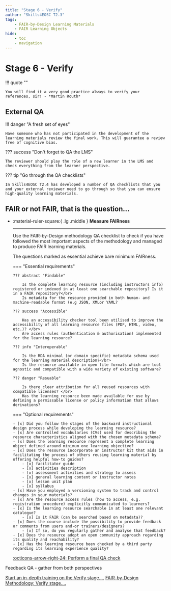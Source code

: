 ```yaml
---
title: "Stage 6 - Verify"
author: "Skills4EOSC T2.3"
tags: 
    - FAIR-by-Design Learning Materials
    - FAIR Learning Objects
hide:
    - toc
    - navigation
---
```


# Stage 6 - Verify

!!! quote ""

    You will find it a very good practice always to verify your references, sir! - *Martin Routh​*

## External QA

!!! danger "A fresh set of eyes"

    Have someone who has not participated in the development of the learning materials review the final work. This will guarantee a review free of cognitive bias.

??? success "Don't forget to QA the LMS"

    The reviewer should play the role of a new learner in the LMS and check everything from the learner perspective.

??? tip "Go through the QA checklists"

    In Skills4EOSC T2.4 has developed a number of QA checklists that you and your external reviewer need to go through so that you can ensure high-quality learning materials.


## FAIR or not FAIR, that is the question...

<div class="grid cards" markdown>

-   :material-ruler-square:{ .lg .middle } __Measure FAIRness__

    ---

    Use the FAIR-by-Design methodology QA checklist to check if you have followed the most important aspects of the methodology and managed to produce FAIR learning materials.

    The questions marked as essential achieve bare minimum FAIRness.

    === "Essential requirements"

        ??? abstract "Findable"

            Is the complete learning resource (including instructors info) registered or indexed in at least one searchable repository? Is it in a FAIR repository?</br>
            Is metadata for the resource provided in both human- and machine-readable format (e.g JSON, XMLor YAML?

        ??? success "Accessible"

            Has an accessibility checker tool been utilised to improve the accessibility of all learning resource files (PDF, HTML, video, etc.)? </br>
            Are access rules (authentication & authorisation) implemented for the learning resource?
        
        ??? info "Interoperable"

            Is the RDA minimal (or domain specific) metadata schema used for the learning material description?</br>
            Is the resource available in open file formats which are tool agnostic and compatible with a wide variety of existing software?
        
        ??? danger "Resuable"

            Is there clear attribution for all reused resources with compatible licenses? </br>
            Has the learning resource been made available for use by defining a permissable license or policy information that allows derivations?
        
    === "Optional requirements"

        - [x] Did you follow the stages of the backward instructional design process while developing the learning resource?
        - [x] Are controlled vocabularies (CVs) used for describing the resource characteristics aligned with the chosen metadata schema?
        - [x] Does the learning resource represent a complete learning object defined around minimum one learning objective?
        - [x] Does the resource incorporate an instructor kit that aids in facilitating the process of others reusing learning material by offering helpful how-to guides?
            - [x] facilitator guide
            - [x] activities description
            - [x] assessment activities and strategy to assess
            - [x] general learning content or instructor notes
            - [x] lesson unit plan
            - [x] syllabus
        - [x] Have you employed a versioning system to track and control changes in your materials?
        - [x] Are the resource access rules (how to access, e.g. registration procedure) explicitly communicated to learners?
        - [x] Is the learning resource searchable in at least one relevant catalogue? 
            - [x] Is it FAIR (can be searched based on metadata)?
        - [x] Does the course include the possibility to provide feedback or comments from users and-or trainers/designers? 
            - [x] If so, do you regularly gather and analyse that feedback?
        - [x] Does the resource adopt an open community approach regarding its quality and reachability?
        - [x] Has the learning resource been checked by a third party regarding its learning experience quality?

    [:octicons-arrow-right-24: Perform a final QA check](https://fair-by-design-methodology.github.io/FAIR-by-Design_ToT/latest/Stage%206%20%E2%80%93%20Verify/19-Final%20QA%20check/19-finalQA/#self-check-qa)

</div>


Feedback QA - gather from both perspectives


​<a href="https://fair-by-design-methodology.github.io/FAIR-by-Design_ToT/latest/Stage%206%20%E2%80%93%20Verify/19-Final%20QA%20check/19-finalQA/" class="btn btn-dark text-white btn-lg btn-block">Start an in-depth training on the Verify stage....</a>
<a href="https://fair-by-design-methodology.github.io/FAIR-by-Design_Book/4%20-%20FAIR-by-design%20learning%20materials%20creation/4.1%20-%20Workflow%20stages%20description/416-verify/" class="btn btn-dark text-white btn-lg btn-block">FAIR-by-Design Methodology: Verify stage....</a>
​